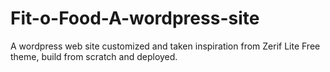 # Fit-o-Food-A-wordpress-site
A wordpress web site customized and taken inspiration from Zerif Lite Free theme, build from scratch and deployed.
